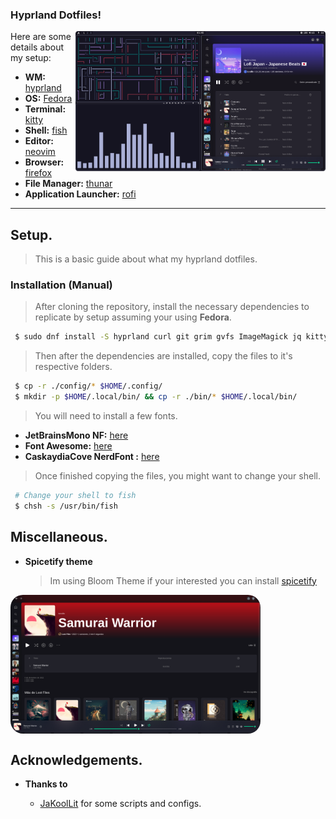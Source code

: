### Hyprland Dotfiles!

<img src="images/Desktop.png" alt="img" align="right" width="400px">

Here are some details about my setup:

- **WM:** [hyprland](https://hyprland.org/)
- **OS:** [Fedora](https://fedoraproject.org/)
- **Terminal:** [kitty](https://github.com/kovidgoyal/kitty)
- **Shell:** [fish](https://github.com/fish-shell/fish-shell)
- **Editor:** [neovim](https://github.com/neovim/neovim)
- **Browser:** [firefox](https://www.mozilla.org/en-US/firefox)
- **File Manager:** [thunar](https://github.com/xfce-mirror/thunar)
- **Application Launcher:** [rofi](https://github.com/davatorium/rofi)

---

## Setup.

> This is a basic guide about what my hyprland dotfiles.

### Installation (Manual)

> After cloning the repository, install the necessary dependencies to replicate by setup assuming your using **Fedora**.

```sh
 $ sudo dnf install -S hyprland curl git grim gvfs ImageMagick jq kitty kvantum neovim network-manager-applet openssl pamixer pavucontrol pipewire-alsa playerctl polkit-gnome python3-request pyton3-pip qt5ct qt5ct qt6-qtsvg rofi-wayland
```

> Then after the dependencies are installed, copy the files to it's respective folders.

```sh
 $ cp -r ./config/* $HOME/.config/
 $ mkdir -p $HOME/.local/bin/ && cp -r ./bin/* $HOME/.local/bin/
```

> You will need to install a few fonts.

- **JetBrainsMono NF:** [here](https://github.com/ryanoasis/nerd-fonts)
- **Font Awesome:** [here](https://fontawesome.com/download)
- **CaskaydiaCove NerdFont :** [here](https://www.nerdfonts.com/font-downloads)

> Once finished copying the files, you might want to change your shell.

```sh
 # Change your shell to fish
 $ chsh -s /usr/bin/fish
```

## Miscellaneous.

- **Spicetify theme**

  > Im using Bloom Theme if your interested you can install [spicetify](https://spicetify.app/)

<img src="images/Spotify.png" alt="img" align="center" width="400px" style="border-radius:20px">

## Acknowledgements.

- **Thanks to**

  - [JaKoolLit](https://github.com/JaKooLit/) for some scripts and configs.
   <br>
